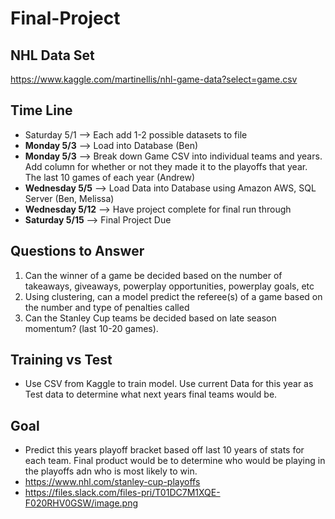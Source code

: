 # Final-Project
## NHL Data Set ##
https://www.kaggle.com/martinellis/nhl-game-data?select=game.csv
## Time Line ##
* Saturday 5/1 --> Each add 1-2 possible datasets to file
*  **Monday 5/3** --> Load into Database (Ben)
* **Monday 5/3** --> Break down Game CSV into individual teams and years. Add column for whether or not they made it to the playoffs that year. The last 10 games of each year (Andrew)
* **Wednesday 5/5** --> Load Data into Database using Amazon AWS, SQL Server (Ben, Melissa)
* **Wednesday 5/12** --> Have project complete for final run through
* **Saturday 5/15** --> Final Project Due


## Questions to Answer ##
1. Can the winner of a game be decided based on the number of takeaways, giveaways, powerplay opportunities, powerplay goals, etc
2. Using clustering, can a model predict the referee(s) of a game based on the number and type of penalties called
3. Can the Stanley Cup teams be decided based on late season momentum? (last 10-20 games). 

## Training vs Test ##
* Use CSV from Kaggle to train model. Use current Data for this year as Test data to determine what next years final teams would be.

## Goal ## 
* Predict this years playoff bracket based off last 10 years of stats for each team. Final product would be to determine who would be playing in the playoffs adn who is most likely to win. 
* https://www.nhl.com/stanley-cup-playoffs
* https://files.slack.com/files-pri/T01DC7M1XQE-F020RHV0GSW/image.png
